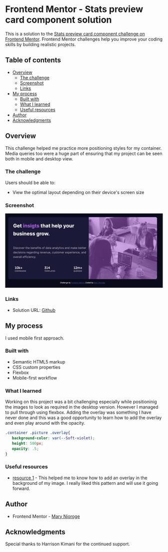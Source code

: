 # Frontend Mentor - Stats preview card component solution

This is a solution to the [Stats preview card component challenge on Frontend Mentor](https://www.frontendmentor.io/challenges/stats-preview-card-component-8JqbgoU62). Frontend Mentor challenges help you improve your coding skills by building realistic projects. 

## Table of contents

- [Overview](#overview)
  - [The challenge](#the-challenge)
  - [Screenshot](#screenshot)
  - [Links](#links)
- [My process](#my-process)
  - [Built with](#built-with)
  - [What I learned](#what-i-learned)
  - [Useful resources](#useful-resources)
- [Author](#author)
- [Acknowledgments](#acknowledgments)


## Overview
This challenge helped me practice more positioning styles for my container. Media queries too were a huge part of ensuring that my project can be seen both in mobile and desktop view.
### The challenge

Users should be able to:

- View the optimal layout depending on their device's screen size

### Screenshot

![](./images/screenshots/Screenshot-desktop.png)


### Links

- Solution URL: [Github](https://github.com/Maryahcee/Stats-preview-card-component)

## My process
I used mobile first approach.
### Built with

- Semantic HTML5 markup
- CSS custom properties
- Flexbox
- Mobile-first workflow
### What I learned

Working on this project was a bit challenging especially while positioninig the images to look as required in the desktop version. However I managed to pull through using flexbox.
Adding the overlay was something I have never done and this was a good opportunity to learn how to add the overlay and even play around with the opacity.

```css
.container .picture .overlay{
   background-color: var(--Soft-violet);
   height: 500px;
   opacity: .5;
}
```

### Useful resources

- [ resource 1](https://www.w3schools.com/) - This helped me to know how to add an overlay in the background of my image. I really liked this pattern and will use it going forward.

## Author

- Frontend Mentor - [Mary Njoroge](https://www.frontendmentor.io/profile/Maryahcee)

## Acknowledgments

Special thanks to Harrison Kimani for the continued support.
